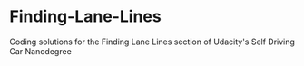 # Finding-Lane-Lines
Coding solutions for the Finding Lane Lines section of Udacity's Self Driving Car Nanodegree
